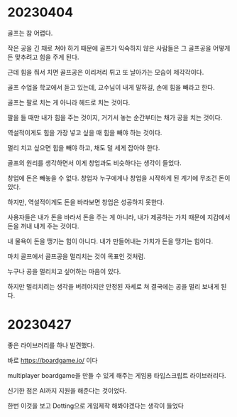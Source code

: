 # 20230404

골프는 참 어렵다.

작은 공을 긴 채로 쳐야 하기 때문에 골프가 익숙하지 않은 사람들은 그 골프공을 어떻게든 맞추려고 힘을 주게 된다.

근데 힘을 줘서 치면 골프공은 이리저리 튀고 또 날아가는 모습이 제각각이다.

골프 수업을 학교에서 듣고 있는데, 교수님이 내게 말하길, 손에 힘을 빼라고 한다.

골프는 팔로 치는 게 아니라 헤드로 치는 것이다.

팔을 들 때만 내가 힘을 주는 것이지, 거기서 놓는 순간부터는 채가 공을 치는 것이다.

역설적이게도 힘을 가장 넣고 싶을 때 힘을 빼야 하는 것이다.

멀리 치고 싶으면 힘을 빼야 하고, 채도 덜 세게 잡아야 한다.

골프의 원리를 생각하면서 이게 창업과도 비슷하다는 생각이 들었다.

창업에 돈은 빼놓을 수 없다. 창업자 누구에게나 창업을 시작하게 된 계기에 무조건 돈이 있다.

하지만, 역설적이게도 돈을 바라보면 창업은 성공하지 못한다.

사용자들은 내가 돈을 바라서 돈을 주는 게 아니라, 내가 제공하는 가치 때문에 지갑에서 돈을 꺼내 내게 주는 것이다.

내 물욕이 돈을 땡기는 힘이 아니다. 내가 만들어내는 가치가 돈을 땡기는 힘이다.

마치 골프에서 골프공을 멀리치는 것이 목표인 것처럼.

누구나 공을 멀리치고 싶어하는 마음이 있다.

하지만 멀리치려는 생각을 버려야지만 안정된 자세로 쳐 결국에는 공을 멀리 보내게 된다.

# 20230427

좋은 라이브러리를 하나 발견했다.

바로 https://boardgame.io/ 이다

multiplayer boardgame을 만들 수 있게 해주는 게임용 타입스크립트 라이브러리다.

신기한 점은 AI까지 지원을 해준다는 것이었다.

한번 이것을 보고 Dotting으로 게임제작 해봐야겠다는 생각이 들었다
